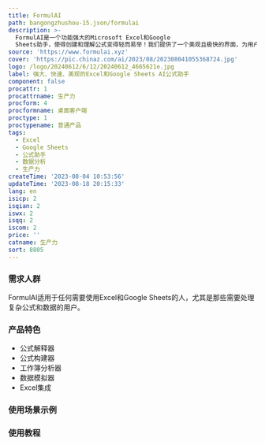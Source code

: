 ```yaml
---
title: FormulAI
path: bangongzhushou-15.json/formulai
description: >-
  FormulAI是一个功能强大的Microsoft Excel和Google
  Sheets助手，使得创建和理解公式变得轻而易举！我们提供了一个美观且极快的界面，为用户提供无缝的使用体验。通过FormulAI，您不再需要成为专家来构建复杂的计算或理解复杂的公式。
source: 'https://www.formulai.xyz'
cover: 'https://pic.chinaz.com/ai/2023/08/202308041055368724.jpg'
logo: /logo/20240612/6/12/20240612_4665621e.jpg
label: 强大、快速、美观的Excel和Google Sheets AI公式助手
component: false
procattr: 1
procattrname: 生产力
procform: 4
procformname: 桌面客户端
proctype: 1
proctypename: 普通产品
tags:
  - Excel
  - Google Sheets
  - 公式助手
  - 数据分析
  - 生产力
createTime: '2023-08-04 10:53:56'
updateTime: '2023-08-18 20:15:33'
lang: en
isicp: 2
isqian: 2
iswx: 2
isqq: 2
iscom: 2
price: ''
catname: 生产力
sort: 8805
---
```




### 需求人群
FormulAI适用于任何需要使用Excel和Google Sheets的人，尤其是那些需要处理复杂公式和数据的用户。

### 产品特色
- 公式解释器
- 公式构建器
- 工作簿分析器
- 数据模拟器
- Excel集成

### 使用场景示例


### 使用教程


  
